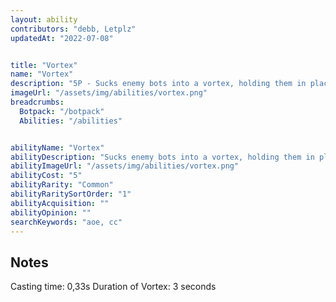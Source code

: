 ```yaml
---
layout: ability
contributors: "debb, Letplz"
updatedAt: "2022-07-08"


title: "Vortex"
name: "Vortex"
description: "5P - Sucks enemy bots into a vortex, holding them in place"
imageUrl: "/assets/img/abilities/vortex.png"
breadcrumbs:
  Botpack: "/botpack"
  Abilities: "/abilities"


abilityName: "Vortex"
abilityDescription: "Sucks enemy bots into a vortex, holding them in place"
abilityImageUrl: "/assets/img/abilities/vortex.png"
abilityCost: "5"
abilityRarity: "Common"
abilityRaritySortOrder: "1"
abilityAcquisition: ""
abilityOpinion: ""
searchKeywords: "aoe, cc"
---
```


## Notes
Casting time: 0,33s
Duration of Vortex: 3 seconds
